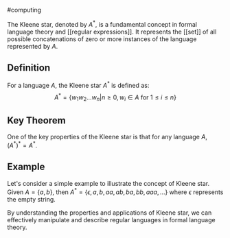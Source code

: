 #computing 

The Kleene star, denoted by $A^*$, is a fundamental concept in formal language theory and [[regular expressions]]. It represents the [[set]] of all possible concatenations of zero or more instances of the language represented by $A$. 

## Definition
For a language $A$, the Kleene star $A^*$ is defined as:
$$ A^* = \{ w_1w_2...w_n | n \geq 0, w_i \in A \text{ for } 1 \leq i \leq n\} $$

## Key Theorem
One of the key properties of the Kleene star is that for any language $A$, $(A^*)^* = A^*$.

## Example
Let's consider a simple example to illustrate the concept of Kleene star. 
Given $A = \{a, b\}$, then $A^* = \{\epsilon, a, b, aa, ab, ba, bb, aaa,...\}$ where $\epsilon$ represents the empty string.

By understanding the properties and applications of Kleene star, we can effectively manipulate and describe regular languages in formal language theory.